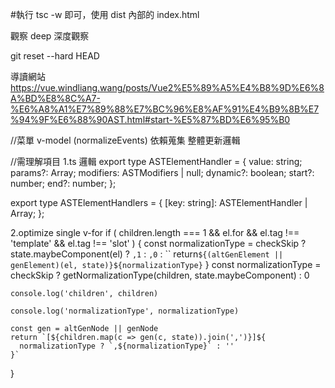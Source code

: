 #執行 tsc -w 即可，使用 dist 內部的 index.html

觀察 deep 深度觀察

git reset --hard HEAD

導讀網站
https://vue.windliang.wang/posts/Vue2%E5%89%A5%E4%B8%9D%E6%8A%BD%E8%8C%A7-%E6%A8%A1%E7%89%88%E7%BC%96%E8%AF%91%E4%B9%8B%E7%94%9F%E6%88%90AST.html#start-%E5%87%BD%E6%95%B0

//菜單
v-model (normalizeEvents)
依賴蒐集
整體更新邏輯

//需理解項目
1.ts 邏輯
export type ASTElementHandler = {
value: string;
params?: Array<any>;
modifiers: ASTModifiers | null;
dynamic?: boolean;
start?: number;
end?: number;
};

export type ASTElementHandlers = {
[key: string]: ASTElementHandler | Array<ASTElementHandler>;
};

2.optimize single v-for
if (
children.length === 1 &&
el.for &&
el.tag !== 'template' &&
el.tag !== 'slot'
) {
const normalizationType = checkSkip
? state.maybeComponent(el)
? `,1`
: `,0`
: ``      return`${(altGenElement || genElement)(el, state)}${normalizationType}`
}
const normalizationType = checkSkip
? getNormalizationType(children, state.maybeComponent)
: 0

    console.log('children', children)

    console.log('normalizationType', normalizationType)

    const gen = altGenNode || genNode
    return `[${children.map(c => gen(c, state)).join(',')}]${
      normalizationType ? `,${normalizationType}` : ''
    }`

}
